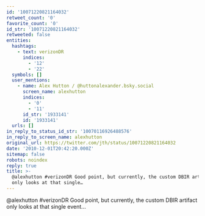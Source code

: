 ```yaml
---
id: '10071220821164032'
retweet_count: '0'
favorite_count: '0'
id_str: '10071220821164032'
retweeted: false
entities:
  hashtags:
    - text: verizonDR
      indices:
        - '12'
        - '22'
  symbols: []
  user_mentions:
    - name: Alex Hutton / @huttonalexander.bsky.social
      screen_name: alexhutton
      indices:
        - '0'
        - '11'
      id_str: '1933141'
      id: '1933141'
  urls: []
in_reply_to_status_id_str: '10070116926488576'
in_reply_to_screen_name: alexhutton
original_url: https://twitter.com/jth/status/10071220821164032
date: '2010-12-01T20:42:20.000Z'
sitemap: false
robots: noindex
reply: true
title: >-
  @alexhutton #verizonDR Good point, but currently, the custom DBIR artifact
  only looks at that single…
---
```


@alexhutton #verizonDR Good point, but currently, the custom DBIR artifact only looks at that single event...